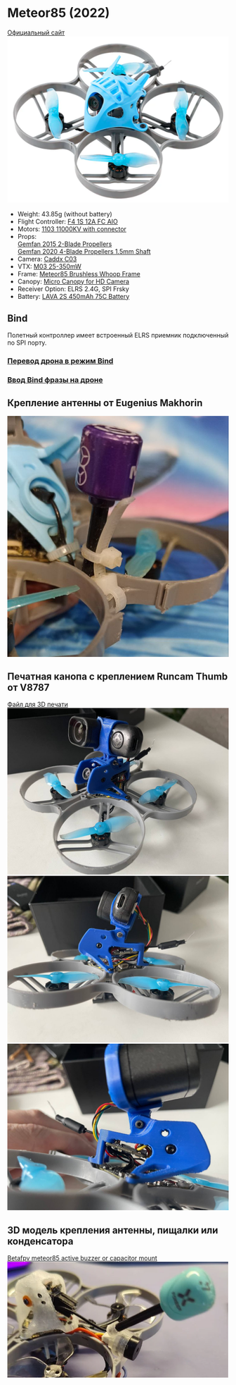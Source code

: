 # Meteor85 (2022)
[Официальный сайт](https://betafpv.com/collections/meteor-series/products/meteor85-brushless-whoop-quadcopter-2022)  
![](Meteor85.png)

 - Weight: 43.85g (without battery)
 - Flight Controller: [F4 1S 12A FC AIO](90_Компоненты/Flight_Controller_FC_F4_1S_12A_AIO.md)
 - Motors: [1103 11000KV with connector
](https://betafpv.com/collections/motors/products/1103-brushless-motors?variant=14762596007980)
 - Props:  
[Gemfan 2015 2-Blade Propellers](https://betafpv.com/products/gemfan-2015-2-blade-propellers-4pcs-1-5mm-shaft)  
[Gemfan 2020 4-Blade Propellers 1.5mm Shaft](https://betafpv.com/collections/propellers/products/gemfan-2020-4-blade-propellers-1-5mm-shaft)
 - Camera: [Caddx C03 ](90_Компоненты/Camera_C03.md)
 - VTX: [M03 25-350mW](90_Компоненты/VTX_V03.md)
 - Frame: [Meteor85 Brushless Whoop Frame](https://betafpv.com/products/meteor85-brushless-whoop-frame)
 - Canopy: [Micro Canopy for HD Camera](https://betafpv.com/collections/canopy-holder/products/micro-canopy-for-hd-camera)
 - Receiver Option: ELRS 2.4G, SPI Frsky
 - Battery: [LAVA 2S 450mAh 75C Battery](https://betafpv.com/products/lava-2s-3s-4s-450mah-75c-battery-2pcs)

## Bind
Полетный контроллер имеет встроенный ELRS приемник подключенный по SPI порту.

### [Перевод дрона в режим Bind](./../../../60_Bind/50_Режим_Bind_дрона_с_SPI.md)

### [Ввод Bind фразы на дроне](./../../../60_Bind/54_Bind_фраза_дрона_с_SPI.md)

## Крепление антенны от Eugenius Makhorin
![](Meteor85_Antenna_mount.jpg)

## Печатная канопа с креплением Runcam Thumb от V8787
[Файл для 3D печати](Meteor_85_canopa.stl)  
![](Meteor85_canopa1.jpg)  
![](Meteor85_canopa2.jpg)  
![](Meteor85_canopa3.jpg)  

## 3D модель крепления антенны, пищалки или конденсатора
[Betafpv meteor85 active buzzer or capacitor mount](https://www.thingiverse.com/thing:6186817)  
![](Meteor85_buzzer_mount.png)